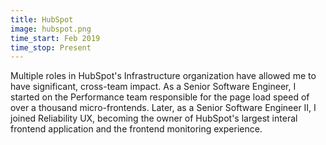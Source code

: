 ```yaml
---
title: HubSpot
image: hubspot.png
time_start: Feb 2019
time_stop: Present
---
```


Multiple roles in HubSpot's Infrastructure organization have allowed me to have significant, cross-team impact. As a Senior Software Engineer, I started on the Performance team responsible for the page load speed of over a thousand micro-frontends. Later, as a Senior Software Engineer II, I joined Reliability UX, becoming the owner of HubSpot's largest interal frontend application and the frontend monitoring experience.
